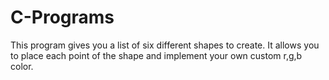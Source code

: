 # C-Programs

This program gives you a list of six different shapes to create.
It allows you to place each point of the shape and implement your own custom r,g,b color.
